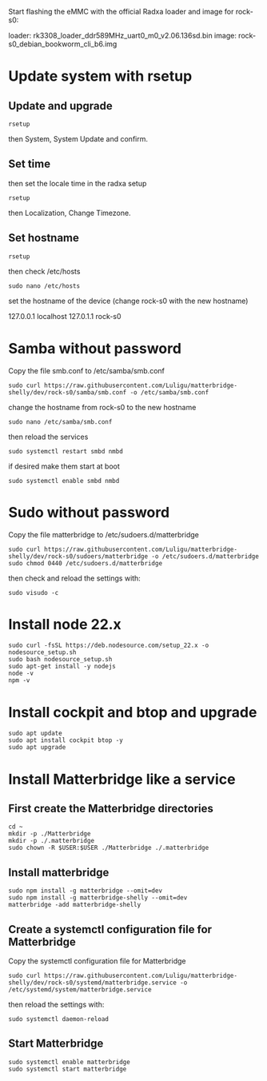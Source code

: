 Start flashing the eMMC with the official Radxa loader and image for rock-s0:

loader: rk3308_loader_ddr589MHz_uart0_m0_v2.06.136sd.bin
image: rock-s0_debian_bookworm_cli_b6.img

# Update system with rsetup

## Update and upgrade

```
rsetup
```

then System, System Update and confirm.

## Set time

then set the locale time in the radxa setup

```
rsetup
```

then Localization, Change Timezone.

## Set hostname

```
rsetup
```

then check /etc/hosts

```
sudo nano /etc/hosts
```

set the hostname of the device (change rock-s0 with the new hostname)

127.0.0.1 localhost
127.0.1.1 rock-s0

# Samba without password

Copy the file smb.conf to /etc/samba/smb.conf

```
sudo curl https://raw.githubusercontent.com/Luligu/matterbridge-shelly/dev/rock-s0/samba/smb.conf -o /etc/samba/smb.conf
```

change the hostname from rock-s0 to the new hostname

```
sudo nano /etc/samba/smb.conf
```

then reload the services

```
sudo systemctl restart smbd nmbd
```

if desired make them start at boot

```
sudo systemctl enable smbd nmbd
```

# Sudo without password

Copy the file matterbridge to /etc/sudoers.d/matterbridge

```
sudo curl https://raw.githubusercontent.com/Luligu/matterbridge-shelly/dev/rock-s0/sudoers/matterbridge -o /etc/sudoers.d/matterbridge
sudo chmod 0440 /etc/sudoers.d/matterbridge
```

then check and reload the settings with:

```
sudo visudo -c
```

# Install node 22.x

```
sudo curl -fsSL https://deb.nodesource.com/setup_22.x -o nodesource_setup.sh
sudo bash nodesource_setup.sh
sudo apt-get install -y nodejs
node -v
npm -v
```

# Install cockpit and btop and upgrade

```
sudo apt update
sudo apt install cockpit btop -y
sudo apt upgrade
```

# Install Matterbridge like a service

## First create the Matterbridge directories

```
cd ~
mkdir -p ./Matterbridge
mkdir -p ./.matterbridge
sudo chown -R $USER:$USER ./Matterbridge ./.matterbridge
```

## Install matterbridge

```
sudo npm install -g matterbridge --omit=dev
sudo npm install -g matterbridge-shelly --omit=dev
matterbridge -add matterbridge-shelly
```

## Create a systemctl configuration file for Matterbridge

Copy the systemctl configuration file for Matterbridge

```
sudo curl https://raw.githubusercontent.com/Luligu/matterbridge-shelly/dev/rock-s0/systemd/matterbridge.service -o /etc/systemd/system/matterbridge.service
```

then reload the settings with:

```
sudo systemctl daemon-reload
```

## Start Matterbridge

```
sudo systemctl enable matterbridge
sudo systemctl start matterbridge
```
